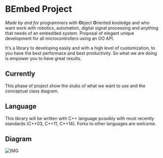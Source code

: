 # BEmbed Project
_Made by and for_ programmers with **O**bject **O**riented knoledge and who want work with robotics, automation, digital signal processing and anything that needs of an embedded system.
Proposal of elegant unique development for all microcontrollers using an OO API.

It's a library to developing easily and with a high level of customization, to you have the best performace and best productivity. So what we are doing is empower you to have great results.

## Currently
This phase of project show the stubs of what we want to use and the conceptual class diagram.

## Language
This library will be written with C++ language possibly with most recently standards (C++03, C++11, C++14). Forks to other languages are welcome.

## Diagram
![IMG](https://github.com/DavidUser/zeus/tree/master/diagrams/zeus.jpg)

